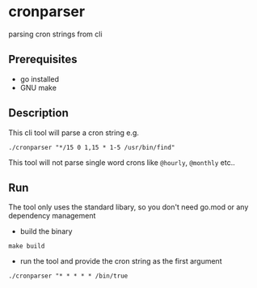 # cronparser
parsing cron strings from cli

## Prerequisites

- go installed
- GNU make

## Description
This cli tool will parse a cron string e.g.
```
./cronparser "*/15 0 1,15 * 1-5 /usr/bin/find"
```
This tool will not parse single word crons like `@hourly`, `@monthly` etc.. 

## Run

The tool only uses the standard libary, so you don't need go.mod or any dependency management

- build the binary
```
make build
```

- run the tool and provide the cron string as the first argument
```
./cronparser "* * * * * /bin/true
```
